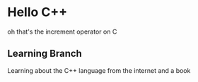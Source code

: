 # Hello C++

oh that's the increment operator on C

## Learning Branch

Learning about the C++ language from the internet and a book

